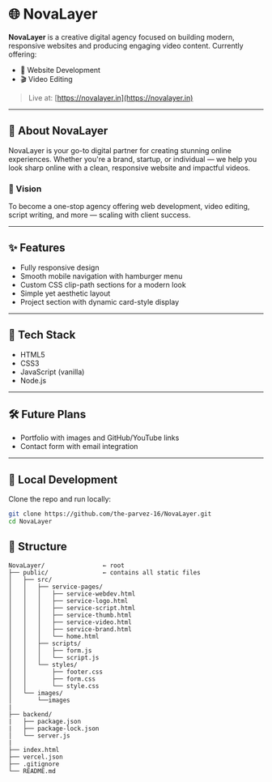 # 🌐 NovaLayer

**NovaLayer** is a creative digital agency focused on building modern, responsive websites and producing engaging video content. Currently offering:

- 🔧 Website Development
- 🎬 Video Editing

> Live at: [https://novalayer.in](https://novalayer.in)

---

## 🚀 About NovaLayer

NovaLayer is your go-to digital partner for creating stunning online experiences. Whether you're a brand, startup, or individual — we help you look sharp online with a clean, responsive website and impactful videos.

### 🔮 Vision
To become a one-stop agency offering web development, video editing, script writing, and more — scaling with client success.

---

## ✨ Features

- Fully responsive design
- Smooth mobile navigation with hamburger menu
- Custom CSS clip-path sections for a modern look
- Simple yet aesthetic layout
- Project section with dynamic card-style display

---

## 📂 Tech Stack

- HTML5  
- CSS3  
- JavaScript (vanilla)
- Node.js
---

## 🛠 Future Plans

- Portfolio with images and GitHub/YouTube links  
- Contact form with email integration  

---

## 🧪 Local Development

Clone the repo and run locally:

```bash
git clone https://github.com/the-parvez-16/NovaLayer.git
cd NovaLayer
```

## 🧬 Structure

```
NovaLayer/                ← root
├── public/               ← contains all static files
│   ├── src/
│   │   ├── service-pages/
│   │   │   ├── service-webdev.html
│   │   │   ├── service-logo.html
│   │   │   ├── service-script.html
│   │   │   ├── service-thumb.html
│   │   │   ├── service-video.html
│   │   │   ├── service-brand.html
│   │   │   └── home.html
│   │   ├── scripts/
│   │   │   ├── form.js
│   │   │   └── script.js
│   │   └── styles/
│   │       ├── footer.css
│   │       ├── form.css
│   │       └── style.css
│   └── images/
│       └──images 
|
├── backend/
|   ├── package.json
|   ├── package-lock.json    
│   └── server.js
|
├── index.html            
├── vercel.json 
├── .gitignore         
└── README.md
```